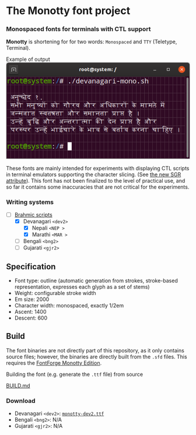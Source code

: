 # The Monotty font project
### Monospaced fonts for terminals with CTL support

__Monotty__ is shortening for for two words: `Monospaced` and `TTY` (Teletype, Terminal).

Example of output  
![image](.resources/github-devanagari.png)

These fonts are mainly intended for experiments with displaying CTL scripts in terminal emulators supporting the character slicing. (See [the new SGR attribute](https://gitlab.freedesktop.org/terminal-wg/specifications/-/issues/23)). This font has not been finalized to the level of practical use, and so far it contains some inaccuracies that are not critical for the experiments.

### Writing systems
- [ ] [Brahmic scripts](https://en.wikipedia.org/wiki/Brahmic_scripts)
  - [x] Devanagari `<dev2>`
    - [x] Nepali `<NEP >`
    - [x] Marathi `<MAR >`
  - [ ] Bengali `<bng2>`
  - [ ] Gujarati `<gjr2>`

## Specification
- Font type: outline (automatic generation from strokes, stroke-based representation, expresses each glyph as a set of stems)
- Weight: configurable stroke width
- Em size: 2000
- Сharacter width: monospaced, exactly 1/2em
- Ascent: 1400
- Descent: 600

## Build

The font binaries are not directly part of this repository, as it only contains source files; however, the binaries are directly built from the `.sfd` files. This requires the [FontForge Monotty Edition](https://github.com/monotty/fontforge).

Building the font (e.g. generate the `.ttf` file) from source

[BUILD.md](/BUILD.md)

### Download

 - Devanagari `<dev2>`: [`monotty-dev2.ttf`](.resources/monotty-dev2.ttf)
 - Bengali `<bng2>`: N/A
 - Gujarati `<gjr2>`: N/A
